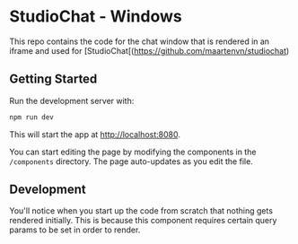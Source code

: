 # StudioChat - Windows

This repo contains the code for the chat window that is rendered in an iframe and used for [StudioChat[(https://github.com/maartenvn/studiochat)

## Getting Started

Run the development server with:

```bash
npm run dev
```

This will start the app at [http://localhost:8080](http://localhost:8080).

You can start editing the page by modifying the components in the `/components` directory. The page auto-updates as you edit the file.

## Development

You'll notice when you start up the code from scratch that nothing gets rendered initially. This is because this component requires certain query params to be set in order to render.
